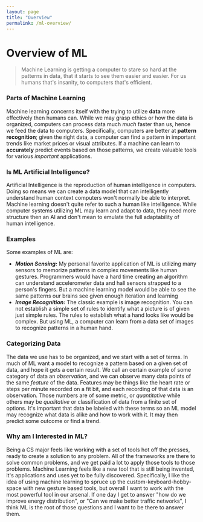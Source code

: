 ```yaml
---
layout: page
title: "Overview"
permalink: /ml-overview/
---
```


# Overview of ML
> Machine Learning is getting a computer to stare so hard at the patterns in data, that it starts to see them easier and easier. For us humans that's insanity, to computers that's efficient.

### Parts of Machine Learning
Machine learning concerns itself with the trying to utilize **data** more effectively then humans can. While we may grasp ethics or how the data is organized, computers can process data much *much* faster than us, hence we feed the data to computers. Specifically, computers are better at **pattern recognition**; given the right data, a computer can find a pattern in important trends like market prices or visual attributes. If a machine can learn to **accurately** predict events based on those patterns, we create valuable tools for various *important* applications.

### Is ML Artificial Intelligence?
Artificial Intelligence is the reproduction of human intelligence in computers. Doing so means we can create a data model that can intelligently understand human context computers won't normally be able to interpret. Machine learning doesn't quite refer to such a human like intelligence. While computer systems utilizing ML may learn and adapt to data, they need more structure then an AI and don't mean to emulate the full adaptability of human intelligence.

### Examples
Some examples of ML are:
- ***Motion Sensing:*** My personal favorite application of ML is utilizing many sensors to memorize patterns in complex movements like human gestures. Programmers would have a hard time creating an algorithm can understand accelerometer data and hall sensors strapped to a person's fingers. But a machine learning model would be able to see the same patterns our brains see given enough iteration and learning
- ***Image Recognition:*** The classic example is image recognition. You can not establish a simple set of rules to identify what a picture is of given just simple rules. The rules to establish what a hand looks like would be complex. But using ML, a computer can learn from a data set of images to recognize patterns in a human hand.

### Categorizing Data
The data we use has to be organized, and we start with a set of terms. In much of ML want a model to recognize a pattern based on a given set of data, and hope it gets a certain result. We call an certain example of some category of data an *observation*, and we can observe many data points of the same *feature* of the data. Features may be things like the heart rate or steps per minute recorded on a fit bit, and each recording of that data is an observation. Those numbers are of some metric, or *quantitative* while others may be *qualitative* or classification of data from a finite set of options. It's important that data be labeled with these terms so an ML model may recognize what data is alike and how to work with it. It may then predict some outcome or find a trend.

### Why am I Interested in ML?
Being a CS major feels like working with a set of tools hot off the presses, ready to create a solution to any problem. All of the frameworks are there to solve common problems, and we get paid a lot to apply those tools to those problems. Machine Learning feels like a new tool that is still being invented, it's applications and uses yet to be fully discovered. Specifically, I like the idea of using machine learning to spruce up the custom-keyboard-hobby-space with new gesture based tools, but overall I want to work with the most powerful tool in our arsenal. If one day I get to answer "how do we improve energy distribution", or "Can we make better traffic networks", I think ML is the root of those questions and I want to be there to answer them.
